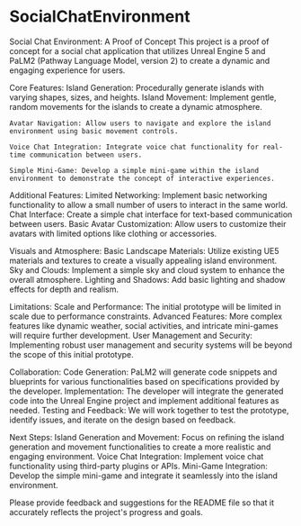 # SocialChatEnvironment


Social Chat Environment: A Proof of Concept
This project is a proof of concept for a social chat application that utilizes Unreal Engine 5 and PaLM2 (Pathway Language Model, version 2) to create a dynamic and engaging experience for users.

Core Features:
    Island Generation: Procedurally generate islands with varying shapes, sizes, and heights.
    Island Movement: Implement gentle, random movements for the islands to create a dynamic atmosphere.

    Avatar Navigation: Allow users to navigate and explore the island environment using basic movement controls.

    Voice Chat Integration: Integrate voice chat functionality for real-time communication between users.

    Simple Mini-Game: Develop a simple mini-game within the island environment to demonstrate the concept of interactive experiences.


Additional Features:
	Limited Networking: Implement basic networking functionality to allow a small number of users to interact in the same world.
    Chat Interface: Create a simple chat interface for text-based communication between users.
    Basic Avatar Customization: Allow users to customize their avatars with limited options like clothing or accessories.

Visuals and Atmosphere:
    Basic Landscape Materials: Utilize existing UE5 materials and textures to create a visually appealing island environment.
    Sky and Clouds: Implement a simple sky and cloud system to enhance the overall atmosphere.
    Lighting and Shadows: Add basic lighting and shadow effects for depth and realism.

Limitations:
    Scale and Performance: The initial prototype will be limited in scale due to performance constraints.
    Advanced Features: More complex features like dynamic weather, social activities, and intricate mini-games will require further development.
    User Management and Security: Implementing robust user management and security systems will be beyond the scope of this initial prototype.

Collaboration:
    Code Generation: PaLM2 will generate code snippets and blueprints for various functionalities based on specifications provided by the developer.
    Implementation: The developer will integrate the generated code into the Unreal Engine project and implement additional features as needed.
    Testing and Feedback: We will work together to test the prototype, identify issues, and iterate on the design based on feedback.

Next Steps:
    Island Generation and Movement: Focus on refining the island generation and movement functionalities to create a more realistic and engaging environment.
    Voice Chat Integration: Implement voice chat functionality using third-party plugins or APIs.
    Mini-Game Integration: Develop the simple mini-game and integrate it seamlessly into the island environment.


Please provide feedback and suggestions for the README file so that it accurately reflects the project's progress and goals.
